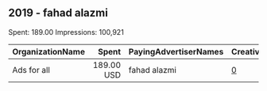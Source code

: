 ## 2019 - fahad alazmi 
Spent: 189.00
Impressions: 100,921

|OrganizationName|Spent|PayingAdvertiserNames|CreativeUrls|Impressions|Genders|AgeBrackets|CountryCodes|BillingAddresses|CandidateBallotInformation|
|:---|---:|:---|:---|---:|:---|:---|:---|:---|:---|
|Ads for all|189.00 USD|fahad alazmi|[0](https://www.snap.com/political-ads/asset/d10844b8c00fa39295dddc2cec5eff3057fdd52175ba9e635d7be26ac5bfa8e6?mediaType=mp4)|100,921||20+|kuwait|KW||
